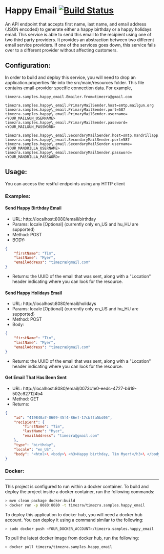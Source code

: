 Happy Email [![Build Status](https://travis-ci.org/timezra/happy_email.png)](https://travis-ci.org/timezra/happy_email)
==================

An API endpoint that accepts first name, last name, and email address (JSON encoded) to generate either a happy birthday or a happy holidays email. This service is able to send this email to the recipient using one of two third party providers. It provides an abstraction between two different email service providers. If one of the services goes down, this service fails over to a different provider without affecting customers.

Configuration:
----------------------------------------------------
In order to build and deploy this service, you will need to drop an application.properties file into the src/main/resources folder. This file contains email-provider specific connection data. For example,

```properties
timezra.samples.happy_email.Emailer.from=timezra@gmail.com

timezra.samples.happy\_email.PrimaryMailSender.host=smtp.mailgun.org
timezra.samples.happy\_email.PrimaryMailSender.port=587
timezra.samples.happy\_email.PrimaryMailSender.username=<YOUR_MAILGUN_USERNAME>
timezra.samples.happy\_email.PrimaryMailSender.password=<YOUR_MAILGUN_PASSWORD>

timezra.samples.happy\_email.SecondaryMailSender.host=smtp.mandrillapp.com
timezra.samples.happy\_email.SecondaryMailSender.port=587
timezra.samples.happy\_email.SecondaryMailSender.username=<YOUR_MANDRILLA_USERNAME>
timezra.samples.happy\_email.SecondaryMailSender.password=<YOUR_MANDRILLA_PASSWORD>
```

Usage:
----------------------------------------------------
You can access the restful endpoints using any HTTP client

### Examples: ###

#### Send Happy Birthday Email
* URL: http://localhost:8080/email/birthday
* Params: locale \[Optional\] \(currently only en\_US and hu\_HU are supported\)
* Method: POST
* BODY:
```json
{
    "firstName": "Tim",
    "lastName": "Myer",
    "emailAddress": "timezra@gmail.com"
}
```
* Returns: the UUID of the email that was sent, along with a "Location" header indicating where you can look for the resource.

#### Send Happy Holidays Email
* URL: http://localhost:8080/email/holidays
* Params: locale \[Optional\] \(currently only en\_US and hu\_HU are supported\)
* Method: POST
* Body:
```json
{
    "firstName": "Tim",
    "lastName": "Myer",
    "emailAddress": "timezra@gmail.com"
}
```
* Returns: the UUID of the email that was sent, along with a "Location" header indicating where you can look for the resource.

#### Get Email That Has Been Sent
* URL: http://localhost:8080/email/0073c1e0-eedc-4727-b619-502c827124b4
* Method: GET
* Returns:
```json
{
    "id": "419840a7-0609-45f4-86ef-17cbffa5bd06",
    "recipient": {
        "firstName": "Tim",
        "lastName": "Myer",
        "emailAddress": "timezra@gmail.com"
    },
    "type": "birthday",
    "locale": "en_US",
    "body": "<html>\ <body>\ <h3>Happy birthday, Tim Myer!</h3>\ </body>\ </html>\ "
}
``` 

### Docker:
----------------------------------------------------
This project is configured to run within a docker container. To build and deploy the project inside a docker container, run the following commands:

```bash
> mvn clean package docker:build
> docker run -p 8080:8080 -t timezra/timezra.samples.happy_email
```

To deploy this application to docker hub, you will need a docker hub account. You can deploy it using a command similar to the following:

```bash
> sudo docker push <YOUR_DOCKER_ACCOUNT>/timezra.samples.happy_email
```

To pull the latest docker image from docker hub, run the following:
```bash
> docker pull timezra/timezra.samples.happy_email
```

